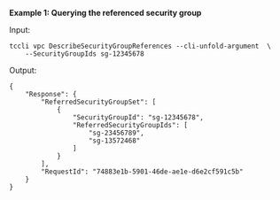 **Example 1: Querying the referenced security group**



Input: 

```
tccli vpc DescribeSecurityGroupReferences --cli-unfold-argument  \
    --SecurityGroupIds sg-12345678
```

Output: 
```
{
    "Response": {
        "ReferredSecurityGroupSet": [
            {
                "SecurityGroupId": "sg-12345678",
                "ReferredSecurityGroupIds": [
                    "sg-23456789",
                    "sg-13572468"
                ]
            }
        ],
        "RequestId": "74883e1b-5901-46de-ae1e-d6e2cf591c5b"
    }
}
```

